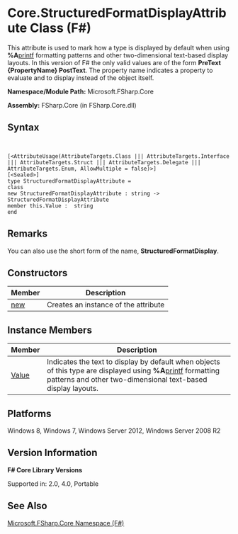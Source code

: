 # Core.StructuredFormatDisplayAttribute Class (F#)

This attribute is used to mark how a type is displayed by default when using **%A**[printf](http://msdn.microsoft.com/en-us/library/ea074733-6b5d-498c-ac88-7e4e0f8ded25) formatting patterns and other two-dimensional text-based display layouts. In this version of F# the only valid values are of the form **PreText {PropertyName} PostText**. The property name indicates a property to evaluate and to display instead of the object itself.

**Namespace/Module Path:** Microsoft.FSharp.Core

**Assembly:** FSharp.Core (in FSharp.Core.dll)


## Syntax


```


[<AttributeUsage(AttributeTargets.Class ||| AttributeTargets.Interface ||| AttributeTargets.Struct ||| AttributeTargets.Delegate ||| AttributeTargets.Enum, AllowMultiple = false)>]
[<Sealed>]
type StructuredFormatDisplayAttribute =
class
new StructuredFormatDisplayAttribute : string -> StructuredFormatDisplayAttribute
member this.Value :  string
end

```



## Remarks
You can also use the short form of the name, **StructuredFormatDisplay**.


## Constructors


|Member|Description|
|------|-----------|
|[new](http://msdn.microsoft.com/en-us/library/d6578534-f7cd-40b7-9219-9b71fe35f270)|Creates an instance of the attribute|

## Instance Members


|Member|Description|
|------|-----------|
|[Value](http://msdn.microsoft.com/en-us/library/71375b98-a109-4697-937f-1d906d72842d)|Indicates the text to display by default when objects of this type are displayed using **%A**[printf](http://msdn.microsoft.com/en-us/library/ea074733-6b5d-498c-ac88-7e4e0f8ded25) formatting patterns and other two-dimensional text-based display layouts.|

## Platforms
Windows 8, Windows 7, Windows Server 2012, Windows Server 2008 R2


## Version Information
**F# Core Library Versions**

Supported in: 2.0, 4.0, Portable




## See Also
[Microsoft.FSharp.Core Namespace &#40;F&#35;&#41;](Microsoft.FSharp.Core-Namespace-%5BFSharp%5D.md)

